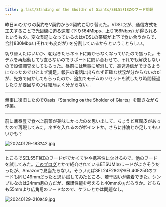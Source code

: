 ```yaml
---
title: g.fast/Standing on the Sholder of Giants/SEL55F18Zのフード問題
---
```


昨日auひかりの契約をV契約からG契約に切り替えた。VDSLだが、通信方式を工夫することで光回線に迫る速度 (下り664Mbps、上り166Mbps) が得られるというもの。変な表記になっているのはVDSLの帯域が上下で食い合うからで、合計830Mbps (それでも変だが) を分割しているからということらしい。

切り替えたはいいが、朝起きたらネットに繋がらなくなっていたので焦った。モデムを再起動しても直らないのでサポートに問い合わせて、それでも解決しないので設備調査をしてもらった。昼前には無事に解消して、高速通信ができるようになったのでひとまず満足。報告の電話に出られず正確な状況が分からないのだが、先方で何かしてもらったのか、追加でモデムのリセットを試したり時間経過したりが要因なのかは結局よく分からない...

---

無事に復旧したのでOasis『Standing on the Sholder of Giants』を聴きながら作業。

---

前に鼎泰豊で食べた前菜が美味しかったのを思い出して、ちょうど豆腐皮があったので再現してみた。ネギを入れるのがポイントか。さらに辣油とか足してもいいかも？

![20240129-183242.jpg](https://ceshmina-photos.s3.ap-northeast-1.amazonaws.com/medium/202401/20240129-183242.jpg)

---

ところでSEL55F18Zのフードがでかくてやや携帯性に欠けるので、他のフードを試してみた。[このブログ](https://xov.jp/e/1510/)とかで紹介されているETSUMIのフードがよさそうだったが、Amazonで見当たらない。そういえばSEL24F28GやSEL40F25Gのフードも同じ49mmだったと思い試してみたところ、若干固いが装着できた。シンプルなのは24mm用の方だが、保護性能を考えると40mmの方だろうか。どちらも55mmより広角用のフードなので、ケラレとかは問題なし。

![20240129-210949.jpg](https://ceshmina-photos.s3.ap-northeast-1.amazonaws.com/medium/202401/20240129-210949.jpg)
